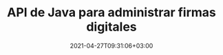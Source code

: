 ---
############################# Static ############################
layout: "product"
date: 2021-04-27T09:31:06+03:00
draft: false

product: "Signature"
product_tag: "signature"
platform: "Java"
platform_tag: "java"

############################# Head ############################
head_title: "API de firma digital de Java, agregar firma electrónica a PDF Imagen de Excel de Word"
head_description: "API de firma digital Java. Biblioteca de firmas electrónicas para firmar digitalmente PDF, Microsoft Word, hojas de cálculo de Excel, presentaciones de PowerPoint y formatos de documentos de imagen."

############################# Header ############################
title: "API de Java para administrar firmas digitales"
description: "Gestione la firma electrónica de tipos de imágenes, códigos QR, códigos de barras, metadatos, texto y sellos en aplicaciones Java para firmar imágenes y formatos de archivos de documentos digitales."
button:
    enable: true

############################# SubMenu ############################
submenu:
    enable: true
    
    left:
        img_alt: "GroupDocs.Signature for Java"
        image: "/border/groupdocs-signature-java.svg"
        product: "GroupDocs.Signature"
        platform: "Java"

    middle:
        button:
            # button loop
            - link: "#overview"
              text: "Visión de conjunto"

            # button loop
            - link: "#features"
              text: "Características"

            # button loop
            - link: "#support"
              text: "Support"

            # button loop
            - link: "https://products.groupdocs.app/signature"
              text: "Live Demo"

            # button loop
            - link: "https://purchase.groupdocs.com/pricing/signature/java"
              text: "Precios"

    right:
        link_download: "https://downloads.groupdocs.com/signature"
        link_learn: "https://docs.groupdocs.com/signature/java/"
        link_buy: "https://purchase.groupdocs.com"

############################# Visión de conjunto ############################
overview:
    enable: true
    content: |
      GroupDocs.Signature for Java API lo ayuda a desarrollar aplicaciones Java con funcionalidad de firmas electrónicas para firmar documentos digitales de formatos admitidos sin instalar ningún software externo. Admite la manipulación y gestión de varios tipos de firmas electrónicas, como imagen, código de barras, código QR, sello, texto, óptico y metadatos. Todos sus documentos comerciales electrónicos como Office de Microsoft Word, presentaciones de PowerPoint, hojas de cálculo de Excel, imágenes y archivos PDF se pueden firmar digitalmente personalizando las propiedades de la firma, p. sombra, dimensiones, alineación y más según sus requisitos. La biblioteca de firmas digitales es simple y liviana, y consta de un solo archivo DLL que se puede integrar fácilmente dentro de una aplicación Java nueva o existente.

      A través de GroupDocs.Signature para la API de Java, puede cargar todos los certificados registrados del sistema o ubicar las firmas existentes mediante una búsqueda simple y avanzada. Las opciones para trabajar con documentos protegidos con contraseña, la especificación de propiedades de firma comunes (tamaño de texto, opacidad, rotación, verificación, propiedades de fuente, opciones de color, número de página, ancho, parte superior, izquierda, etc.) y el soporte para implementar diferentes tipos de firmas electrónicas lo convierten en un confiable Solución de gestión de firmas electrónicas para documentos digitales.

      GroupDocs.Signature para Java es compatible con todas las versiones de Java y es compatible con los sistemas operativos populares (Windows, Linux, MacOS) que pueden ejecutar el tiempo de ejecución de Java
    tabs:
      enable: true     
      
      ## TAB ONE ##
      tab_one:
        description: |
          A continuación se muestra una descripción general de GroupDocs.Signature para Java:

        right:
          enable: true
          icon: "fab fa-html5"
          title: "Tipos de firma"
          content: |
            * Firma de texto
            * Firma de imagen
            * Firmas digitales
            * Firma de código QR
            * Firma de código de barras
            * Sello Firma
            * Firma de campo de formulario
      
      ## TAB TWO ##
      tab_two:
        description: |
          La API de firma electrónica de Java admite [formatos de archivo de documentos] (https://docs.groupdocs.com/signature/java/supported-document-formats/) como se indica a continuación.

        left:
          enable: true
          table:
            # table loop
            - title: "oficina de Microsoft"
              content: |
                * **Word:** DOC, DOCX, DOCM, DOT, DOTX, DOTM, RTF, TXT
                * **Excel:** XLS, XLSX, XLSM, XLSB, XLTM, XLT, XLTM, XLTX, XLAM, SXC, SpreadsheetML
                * **PowerPoint:** PPT, PPTX, PPS, PPSX, PPSM, POT, POTM, POTX, PPTM

        right:
          enable: true
          table:
            # table loop
            - title: "Images & Otros formatos"
              content: |
                * **Imágenes**: JPG, BMP, PNG, TIFF, GIF, DCM, WEBP
                * **Documento abierto**: ODT, OTT, OTS, ODS, ODP, OTP, ODG
                * **Jpeg2000**: JP2, JPF, JPX, J2K, J2C, JPM
                * **Metarchivos**: EMF, WMF, CMX
                * **Portátil**: PDF
                * **Gráficos vectoriales escalables**: CDR, SVG
                * **Adobe Photoshop**: PSD
                * **Otros**: DJVU

      ## TAB THREE ##
      tab_three:
        description: |
          GroupDocs.Signature for Java apoya siguiendo Sistemas operativos, Marcos y administradores de paquetes:
        
        left:
          enable: true
          table:
            # table loop
            - icon: "fab fa-windows"
              title: "Sistemas operativos"
              content: |
                * Microsoft Windows Desktop
                * Microsoft Windows Server
                * Linux
                * MacOS

            # table loop
            - icon: "fas fa-code"
              title: "Marcos compatibles"
              content: |
                * Java 7 (1.7) y superior

        right:
          enable: true
          table:
            # table loop
            - icon: "fas fa-cogs"
              title: "Entornos de desarrollo"
              content: |
                * NetBeans
                * IntelliJ IDEA
                * Eclipse
            # table loop
            - icon: "fas fa-tools"
              title: "Herramienta de automatización de compilación"
              content: |
                * Maven

############################# Características ############################
features:
    enable: true
    title: "GroupDocs.Signature for Java Características"

    feature:
      # feature loop
      - icon: "fas fa-copy"
        content: "Cree, lea, modifique, oculte y elimine firmas electrónicas de formatos de documentos admitidos"

      # feature loop
      - icon: "fas fa-eye"
        content: "Acceso al documento firmado desde flujo, ruta relativa o ruta absoluta"
      
      # feature loop
      - icon: "fas fa-file-powerpoint"
        content: "Agregue Firma de texto como anotación, pegatina, imagen a archivos PDF y configure estilo y color"

      # feature loop
      - icon: "fas fa-code"
        content: "Firme un documento PDF, un archivo de imagen y obtenga resultados en diferentes formatos de archivo"

      # feature loop
      - icon: "fas fa-cloud"
        content: "Firme imágenes digitalmente con Firma de texto como marca de agua y agregue transparencia, rotación a la firma electrónica"

      # feature loop
      - icon: "fas fa-remove-format"
        content: "Buscar certificados y firmar documentos de Microsoft Word, Excel y PDF con certificados digitales"

      # feature loop
      - icon: "fas fa-comment-slash"
        content: "Firme formatos de documentos de procesamiento de textos con marcas de agua de texto nativo"

      # feature loop
      - icon: "fas fa-location-arrow"
        content: "Use código QR, código de barras para firmar archivos de Word, diapositivas, celdas, PDF e imágenes"

      # feature loop
      - icon: "fas fa-border-all"
        content: "Configure y aplique Sello Firmas para proteger los formatos de archivo admitidos"

      # feature loop
      - icon: "fas fa-wrench"
        content: "Configurar y asignar Firma de imágenes a documentos, hojas de cálculo, presentaciones, imágenes y archivos PDF"

      # feature loop
      - icon: "fas fa-columns"
        content: "Configure las propiedades de la firma, por ejemplo, apariencia, márgenes, alineación, etc.."

      # feature loop
      - icon: "fas fa-file-word"
        content: "Aplicar firma digital a documento protegido por contraseña"

      # feature loop
      - icon: "fas fa-envelope"
        content: "Realice la verificación de texto de documentos PDF utilizando el controlador de firmas"

      # feature loop
      - icon: "fas fa-print"
        content: "Verificación digital de documentos Word, Cell, PDF con contenedores de certificados .CER y .PFX"

      # feature loop
      - icon: "fas fa-file-archive"
        content: "Specify Different Measure Unit Types (e.g. Millimeters, Pixels etc.) for PDF Firma de textos"

      # feature loop
      - icon: "fas fa-lock"
        content: "Obtenga información del documento a través de un archivo o URL: agregue firmas de campo de formulario a documentos PDF"

      # feature loop
      - icon: "fas fa-file-code"
        content: "Agregue objetos de datos personalizados, tarjetas virtuales integradas, correo electrónico, EPC, MeCard u objetos de eventos a QR-Code"
      
      # feature loop
      - icon: "fas fa-fill-drip"
        content: "Aplique diferentes estilos de pincel a las firmas, por ejemplo, degradado, radial, sólido y pincel de textura"

      # feature loop
      - icon: "fas fa-file-excel"
        content: "Firmar documento ubicado en FTP o Azure Cloud Storage"

      # feature loop
      - icon: "fas fa-heading"
        content: "Establezca la alineación del texto dentro de formas para documentos, diapositivas, imágenes y archivos PDF"

      # feature loop
      - icon: "fas fa-project-diagram"
        content: "Busque, verifique y firme digitalmente documentos de presentación de PowerPoint"

      # feature loop
      - icon: "fas fa-cube"
        content: "Place Signature using Pixels in Cell Documents & Text Positioning for Sello Firmas"

       # feature loop
      - icon: "fab fa-uncharted"
        content: "Agregue firmas de metadatos cifrados mientras trabaja con las opciones de firma y búsqueda"

       # feature loop
      - icon: "fab fa-uncharted"
        content: "Incruste objetos personalizados en firmas de metadatos en Word, Excel y presentaciones"

    more_feature:
      # more_feature_loop
      - title: "Configure y aplique fácilmente firmas electrónicas"
        content: |
          GroupDocs.Signature para la API de Java permite configurar y agregar firmas electrónicas a los formatos de documentos admitidos. El siguiente es un ejemplo de código que muestra lo simple que es aplicar una firma de texto a un archivo PDF:
          
          ```java
          Signature signature = new Signature("sample.pdf");

          TextSignOptions options = new TextSignOptions("John Smith");
          // establecer la posición de la firma
          options.setLeft(100);
          options.setTop(100);
          
          // establecer rectángulo de firma
          options.setWidth(100);
          options.setHeight(30);

          // establecer el color del texto y la fuente
          options.setForeColor(Color.RED);
          SignatureFont signatureFont = new SignatureFont();
          signatureFont.setSize(12);
          signatureFont.setFamilyName("Comic Sans MS");
          options.setFont(signatureFont);
          options.setSignatureImplementation(TextSignatureImplementation.Sticker)

          // firmar documento para archivar
          signature.sign("sample_signed.pdf", options);
          ```
      # more_feature_loop
      - title: "Tipos de codificación de código de barras admitidos para la firma electrónica"
        content: |
          Con GroupDocs.Signature para la API de Java, puede aplicar firmas de códigos de barras y códigos QR a los formatos de archivo admitidos. GroupDocs.Signature para Java admite una amplia gama de tipos de codificación de códigos de barras para satisfacer la mayoría de los requisitos. Los tipos de codificación de códigos de barras admitidos incluyen Código 11, Código 128, Código 16K/32, Códigos de barra de datos, Bloque de código GS1, ISBN, ISMN, ISSN, ITF16, Pdf147, EAN8, EAN13, EAN14, UPCA, UPCE, ITF14, Code39 Standard y Código 39 extendido.

          De manera similar, GroupDocs.Signature para la API de Java le permite usar tipos de códigos QR, como QR, Aztec y Data Matrix. Los tipos de codificación de QR-Code admitidos incluyen Aztec, DataMatrix, GS1 DataMatrix y GS1 QR.

      # more_feature_loop
      - title: "Buscar firmas y certificados"
        content: |
          A través de GroupDocs.Signature para la API de Java, puede buscar firmas de código QR y código de barras en cualquier documento, presentación, hoja de cálculo, imagen y archivo PDF, y obtener el resultado de la búsqueda. También puede buscar objetos de datos personalizados de documentos firmados con Firma de código QR, así como buscar VCard estándar y objetos de correo electrónico de documentos firmados con QR-Code. También se admite la verificación del texto cifrado de las firmas de códigos QR, así como la búsqueda de firmas de metadatos en documentos PDF. Aplique criterios de búsqueda adicionales para firmas digitales de documentos de Words & Cells.  

          La opción de búsqueda también está disponible para la firma de metadatos para documentos de Word, diapositivas y hojas de cálculo, mientras que la búsqueda de campos de formulario está disponible para documentos PDF.

      # more_feature_loop
      - title: "Configurar las propiedades de la firma electrónica"
        content: |
          Para mejorar la UX de los usuarios finales, GroupDocs.Signature para la API de Java proporciona muchas propiedades que se pueden configurar con bastante facilidad. Puede configurar las opciones de fuente y color (color de fondo, color de primer plano, negrita, cursiva, subrayado, familia de fuentes, tamaño de fuente, etc.), opciones de fondo y borde (color de fondo, transparencia de fondo, color de borde, estilo de guión de borde, peso de borde, Transparencia de borde, etc.), Márgenes de firma (Izquierdo, Superior, Ancho, Alto, Relleno, etc.) y Configuración Firma de imagen Área y Alineación de firma (Alineación horizontal, Alineación vertical, etc.).

############################# Support ############################
support:
    enable: true

############################# Solutions ############################
solutions:
    enable: true
    title: "GroupDocs.Signature ofrece API de visualización de documentos para otros entornos de desarrollo populares"

    solution:
        # solution loop
        - img_alt: "GroupDocs.Signature for .NET"
          image: "/border/groupdocs-signature-net.svg"
          product: "GroupDocs.Signature"
          platform: ".NET"
          link: "/signature/net/"

############################# Back to top ###############################
back_to_top:
  enable: true
---